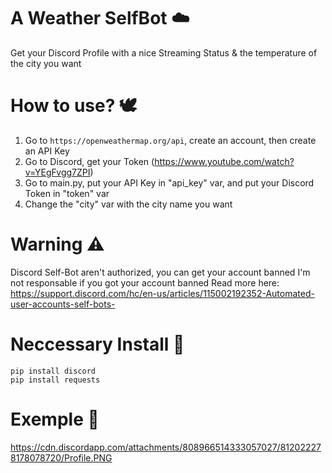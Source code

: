 # A Weather SelfBot ☁️

Get your Discord Profile with a nice Streaming Status & the temperature of the city you want

# How to use? 🕊

1) Go to `https://openweathermap.org/api`, create an account, then create an API Key
2) Go to Discord, get your Token (https://www.youtube.com/watch?v=YEgFvgg7ZPI)
3) Go to main.py, put your API Key in "api_key" var, and put your Discord Token in "token" var
4) Change the "city" var with the city name you want

# Warning ⚠️
Discord Self-Bot aren't authorized, you can get your account banned
I'm not responsable if you got your account banned
Read more here: https://support.discord.com/hc/en-us/articles/115002192352-Automated-user-accounts-self-bots-

# Neccessary Install 🐢
```
pip install discord
pip install requests
```
# Exemple 👀

https://cdn.discordapp.com/attachments/808966514333057027/812022278178078720/Profile.PNG
